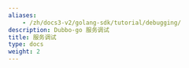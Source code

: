 ```yaml
---
aliases:
    - /zh/docs3-v2/golang-sdk/tutorial/debugging/
description: Dubbo-go 服务调试
title: 服务调试
type: docs
weight: 2
---
```

